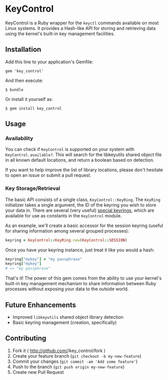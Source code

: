 # KeyControl

KeyControl is a Ruby wrapper for the `keyctl` commands available on most Linux
systems. It provides a Hash-like API for storing and retrieving data using the
kernel's built-in key management facilities.

## Installation

Add this line to your application's Gemfile:

    gem 'key_control'

And then execute:

    $ bundle

Or install it yourself as:

    $ gem install key_control

## Usage

### Availability

You can check if `KeyControl` is supported on your system with
`KeyControl.available?`. This will search for the libkeyutils shared object
file in all known default locations, and return a boolean based on detection.

If you want to help improve the list of library locations, please don't
hesitate to open an issue or submit a pull request.

### Key Storage/Retrieval

The basic API consists of a single class, `KeyControl::KeyRing`. The `KeyRing`
initializer takes a single argument, the ID of the keyring you wish to store
your data in. There are several (very useful) [special keyrings](http://manpages.ubuntu.com/manpages/oneiric/man1/keyctl.1.html),
which are available for use as constants in the `KeyControl` module.

As an example, we'll create a basic accessor for the session keyring (useful for sharing information among several grouped processes):
```ruby
keyring = KeyControl::KeyRing.new(KeyControl::SESSION)
```

Once you have your keyring instance, just treat it like you would a hash:
```ruby
keyring["mykey"] = "my passphrase"
keyring["mykey"]
# => "my passphrase"
```

That's it! The power of this gem comes from the ability to use your kernel's
built-in key management mechanism to share information between Ruby processes
without exposing your data to the outside world.

## Future Enhancements

- Improved `libkeyutils` shared object library detection
- Basic keyring management (creation, specifically)

## Contributing

1. Fork it ( http://github.com/<my-github-username>/key_control/fork )
2. Create your feature branch (`git checkout -b my-new-feature`)
3. Commit your changes (`git commit -am 'Add some feature'`)
4. Push to the branch (`git push origin my-new-feature`)
5. Create new Pull Request
